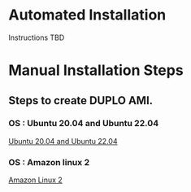 # Automated Installation

Instructions TBD

# Manual Installation Steps

## Steps to create DUPLO AMI.

### OS : Ubuntu 20.04 and Ubuntu 22.04
[Ubuntu 20.04 and Ubuntu 22.04](docs/README_UBUNTU_20_04_AND_22_04.md)
### OS :  Amazon linux 2
[Amazon Linux 2](docs/README_AMAZON_LINUX_2.md)
 
